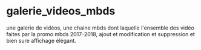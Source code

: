 # galerie_videos_mbds
une galerie de vidéos, une chaine mbds dont laquelle l'ensemble des vidéo faites par la promo mbds 2017-2018, ajout et modification et suppression et bien sure affichage élégant.
